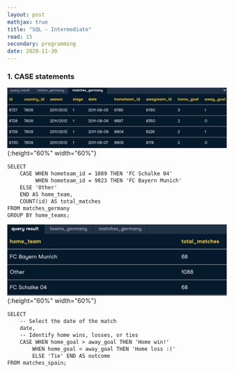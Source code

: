 ```yaml
---
layout: post
mathjax: true
title: "SQL - Intermediate"
read: 15
secondary: programming
date: 2020-11-30
---
```


### 1. CASE statements

![](sql-intermediate.png){:height="60%" width="60%"}

```-sql
SELECT 
    CASE WHEN hometeam_id = 1089 THEN 'FC Schalke 04'
         WHEN hometeam_id = 9823 THEN 'FC Bayern Munich'
    ELSE 'Other' 
    END AS home_team,
    COUNT(id) AS total_matches
FROM matches_germany
GROUP BY home_teams;
```
![](sql-intermediate2.png){:height="60%" width="60%"}

```-sql
SELECT 
	-- Select the date of the match
	date,
	-- Identify home wins, losses, or ties
	CASE WHEN home_goal > away_goal THEN 'Home win!'
        WHEN home_goal < away_goal THEN 'Home loss :(' 
        ELSE 'Tie' END AS outcome
FROM matches_spain;
```